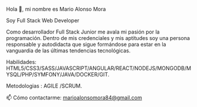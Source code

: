Hola 👋, mi nombre es Mario Alonso Mora


Soy Full Stack Web Developer 


Como desarrollador Full Stack Junior me avala mi pasión por la programación. Dentro de mis credenciales y mis aptitudes soy una persona responsable y autodidacta que sigue formándose para estar en la vanguardia de las últimas tendencias tecnológicas.


Habilidades: HTML5/CSS3/SASS/JAVASCRIPT/ANGULAR/REACT/NODEJS/MONGODB/MYSQL/PHP/SYMFONY/JAVA/DOCKER/GIT.

Metodologias : AGILE /SCRUM. 


📫 Cómo contactarme: marioalonsomora84@gmail.com



